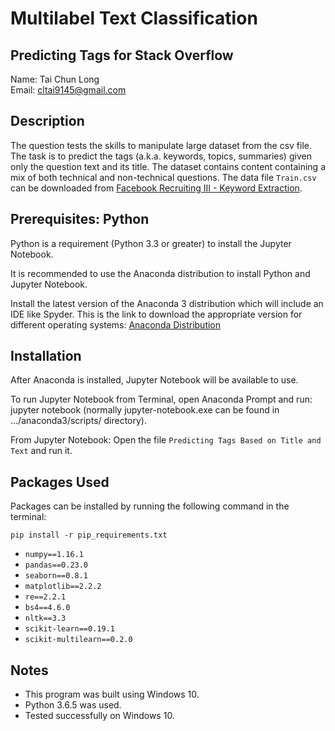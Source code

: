 # Multilabel Text Classification
## Predicting Tags for Stack Overflow

Name: Tai Chun Long <br>
Email: cltai9145@gmail.com

## Description

The question tests the skills to manipulate large dataset from the csv file. The task is to predict the tags (a.k.a. keywords, topics, summaries) given only the question text and its title. The dataset contains content containing a mix of both technical and non-technical questions. The data file `Train.csv` can be downloaded from [
Facebook Recruiting III - Keyword Extraction](https://www.kaggle.com/c/facebook-recruiting-iii-keyword-extraction/data).

## Prerequisites: Python

Python is a requirement (Python 3.3 or greater) to install the Jupyter Notebook.

It is recommended to use the Anaconda distribution to install Python and Jupyter Notebook. 

Install the latest version of the Anaconda 3 distribution which will include an IDE like Spyder. This is the link to download the appropriate version for different operating systems: [Anaconda Distribution](https://www.anaconda.com/download/)

## Installation

After Anaconda is installed, Jupyter Notebook will be available to use. 

To run Jupyter Notebook from Terminal, open Anaconda Prompt and run: jupyter notebook (normally jupyter-notebook.exe can be found in .../anaconda3/scripts/ directory).

From Jupyter Notebook: Open the file `Predicting Tags Based on Title and Text` and run it.

## Packages Used

Packages can be installed by running the following command in the terminal: 

    pip install -r pip_requirements.txt
    
* `numpy==1.16.1`
* `pandas==0.23.0`
* `seaborn==0.8.1`
* `matplotlib==2.2.2`
* `re==2.2.1`
* `bs4==4.6.0`
* `nltk==3.3`
* `scikit-learn==0.19.1`
* `scikit-multilearn==0.2.0`

## Notes

* This program was built using Windows 10.
* Python 3.6.5 was used.
* Tested successfully on Windows 10.